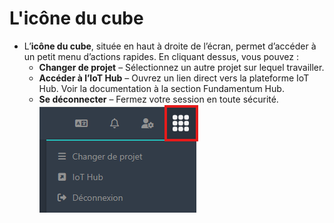 # L'icône du cube



* L’**icône du cube**, située en haut à droite de l’écran, permet d’accéder à un petit menu d’actions rapides. En cliquant dessus, vous pouvez :
  * **Changer de projet** – Sélectionnez un autre projet sur lequel travailler.
  * **Accéder à l’IoT Hub** – Ouvrez un lien direct vers la plateforme IoT Hub. Voir la documentation à la section Fundamentum Hub.
  * **Se déconnecter** – Fermez votre session en toute sécurité.\
    ![](<../../../.gitbook/assets/image (2).png>)
